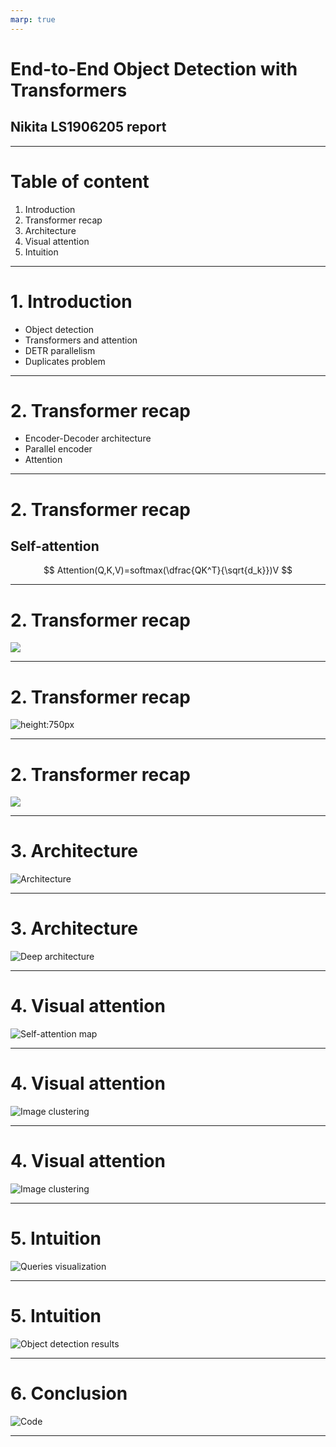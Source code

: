 ```yaml
---
marp: true
---
```


# End-to-End Object Detection with Transformers


## Nikita LS1906205 report

---

# Table of content

1. Introduction
2. Transformer recap
3. Architecture
4. Visual attention
5. Intuition

---

# 1. Introduction

- Object detection
- Transformers and attention
- DETR parallelism
- Duplicates problem

---

# 2. Transformer recap

- Encoder-Decoder architecture
- Parallel encoder
- Attention

---

# 2. Transformer recap
## Self-attention

$$
Attention(Q,K,V)=softmax(\dfrac{QK^T}{\sqrt{d_k}})V
$$

---

# 2. Transformer recap

![](self-attention.png)

---

# 2. Transformer recap

![height:750px](transformer.png)

---

# 2. Transformer recap

![](transformer-encoder.png)

---

# 3. Architecture

![Architecture](../week-6/transformer-object-detection-architecture.png)

---

# 3. Architecture

![Deep architecture](../week-6/transformer-object-detection-architecture-deep.png)

---

# 4. Visual attention

![Self-attention map](../week-6/transformer-object-detection-architecture-self-attention-map.png)

---

# 4. Visual attention

![Image clustering](../week-6/transformer-object-detection-architecture-image-clustering.png)

---

# 4. Visual attention

![Image clustering](../week-6/transformer-object-detection-image-clustering.png)

---

# 5. Intuition

![Queries visualization](../week-6/transformer-object-detection-queries.png)

---

# 5. Intuition

![Object detection results](../week-6/transformer-object-detection-results.png)

---

# 6. Conclusion

![Code](../week-6/transformer-object-detection-code.png)

---